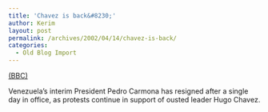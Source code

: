 ```yaml
---
title: 'Chavez is back&#8230;'
author: Kerim
layout: post
permalink: /archives/2002/04/14/chavez-is-back/
categories:
  - Old Blog Import
---
```

<a href="http://news.bbc.co.uk/hi/english/world/americas/newsid_1928000/1928700.stm" onclick="_gaq.push(['_trackEvent', 'outbound-article', 'http://news.bbc.co.uk/hi/english/world/americas/newsid_1928000/1928700.stm', '(BBC)']);" >(BBC)</a>

Venezuela&#8217;s interim President Pedro Carmona has resigned after a single day in office, as protests continue in support of ousted leader Hugo Chavez.

